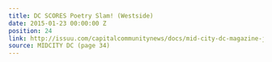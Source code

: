 ```yaml
---
title: DC SCORES Poetry Slam! (Westside)
date: 2015-01-23 00:00:00 Z
position: 24
link: http://issuu.com/capitalcommunitynews/docs/mid-city-dc-magazine-january-2015
source: MIDCITY DC (page 34)
---
```


